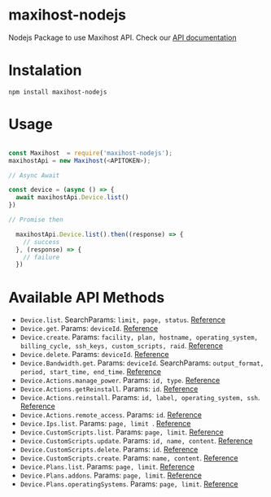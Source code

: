 # maxihost-nodejs

Nodejs Package to use Maxihost API. Check our [API documentation](https://developers.maxihost.com)

# Instalation

`npm install maxihost-nodejs`

# Usage

```javascript

const Maxihost  = require('maxihost-nodejs');
maxihostApi = new Maxihost(<APITOKEN>);

// Async Await

const device = (async () => {
  await maxihostApi.Device.list()
})

// Promise then

  maxihostApi.Device.list().then((response) => {
    // success
  }, (response) => {
    // failure
  })

```

# Available API Methods

- `Device.list`. SearchParams: `limit, page, status`. [Reference](https://developers.maxihost.com/reference#list-servers-1)
- `Device.get`. Params: `deviceId`. [Reference](https://developers.maxihost.com/reference#retrieve-server-1)
- `Device.create`. Params: `facility, plan, hostname, operating_system, billing_cycle, ssh_keys, custom_scripts, raid`. [Reference](https://developers.maxihost.com/reference#create-server-1)
- `Device.delete`. Params: `deviceId`. [Reference](https://developers.maxihost.com/reference#delete-server-1)
- `Device.Bandwidth.get`. Params: `deviceId`. SearchParams: `output_format, period, start_time, end_time`. [Reference](https://developers.maxihost.com/reference#retrieve-server-bandwidth-1)
- `Device.Actions.manage_power`. Params: `id, type`. [Reference](https://developers.maxihost.com/reference#server-power-management-1)
- `Device.Actions.getReinstall`. Params: `id`. [Reference](https://developers.maxihost.com/reference#reinstall-eligibility-1)
- `Device.Actions.reinstall`. Params: `id, label, operating_system, ssh`. [Reference](https://developers.maxihost.com/reference#reinstall-server-1)
- `Device.Actions.remote_access`. Params: `id`. [Reference](https://developers.maxihost.com/reference#create-ipmi-session-1)
- `Device.Ips.list`. Params: `page, limit `. [Reference](https://developers.maxihost.com/reference#list-all-ips-1)
- `Device.CustomScripts.list`. Params: `page, limit`. [Reference](https://developers.maxihost.com/reference#custom-scripts-get)
- `Device.CustomScripts.update`. Params: `id, name, content`. [Reference](https://developers.maxihost.com/reference#custom-scripts-id-put)
- `Device.CustomScripts.delete`. Params: `id`. [Reference](https://developers.maxihost.com/reference#custom-script-id-delete)
- `Device.CustomScripts.create`. Params: `name, content`. [Reference](https://developers.maxihost.com/reference#custom-script-post)
- `Device.Plans.list`. Params: `page, limit`. [Reference](https://developers.maxihost.com/reference#list-available-servers-1)
- `Device.Plans.addons`. Params: `page, limit`. [Reference](https://developers.maxihost.com/reference#list-available-addons-1)
- `Device.Plans.operatingSystems`. Params: `page, limit`. [Reference](https://developers.maxihost.com/reference#list-operating-systems-1)
